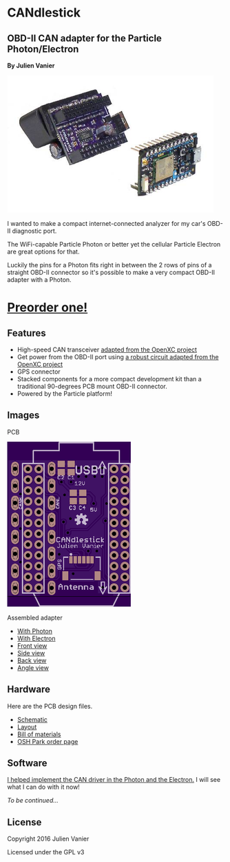 # CANdlestick
## OBD-II CAN adapter for the Particle Photon/Electron
**By Julien Vanier**

![Assembled](images/photo.jpg)

I wanted to make a compact internet-connected analyzer for my car's
OBD-II diagnostic port.

The WiFi-capable Particle Photon or better yet the cellular Particle
Electron are great options for that.

Luckily the pins for a Photon fits right in between the 2 rows of pins
of a straight OBD-II connector so it's possible to make a very compact
OBD-II adapter with a Photon.

# [Preorder one!](https://shop.trycelery.com/page/candlestick)


## Features

* High-speed CAN transceiver [adapted from the OpenXC project](https://github.com/openxc/reference-vi/blob/gh-pages/electrical/design/can.mkd)
* Get power from the OBD-II port using [a robust circuit adapted from the OpenXC project](https://github.com/openxc/reference-vi/blob/gh-pages/electrical/design/power.mkd)
* GPS connector
* Stacked components for a more compact development kit than a
traditional 90-degrees PCB mount OBD-II connector.
* Powered by the Particle platform!

## Images

PCB

![PCB top](images/pcb-top.png)


Assembled adapter

* [With Photon](images/detail-photon.jpg)
* [With Electron](images/detail-electron.jpg)
* [Front view](images/detail-front.jpg)
* [Side view](images/detail-side.jpg)
* [Back view](images/detail-back.jpg)
* [Angle view](images/detail-angle.jpg)

## Hardware

Here are the PCB design files.

* [Schematic](CANdlestick.v2/particle-can-v2.0.sch)
* [Layout](CANdlestick.v2/particle-can-v2.0.brd)
* [Bill of materials](particle-can-v2.0_BOM.csv)
* [OSH Park order page](https://oshpark.com/shared_projects/Xwh3Qx9U)

## Software

[I helped implement the CAN driver in the Photon and the Electron.](https://github.com/spark/firmware/pull/790/) I will see what I can do with it now!

*To be continued...*

## License

Copyright 2016 Julien Vanier

Licensed under the GPL v3
